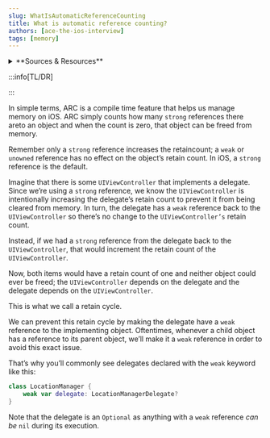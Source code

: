 ```yaml
---
slug: WhatIsAutomaticReferenceCounting
title: What is automatic reference counting?
authors: [ace-the-ios-interview]
tags: [memory]
---
```


<details>
  <summary>**Sources & Resources**</summary>

  **Main Source:** [Ace the iOS Interview](https://aryamansharda.gumroad.com/l/tcvck)

  **Additional Sources:**

  **Further Reading:**

</details>

:::info[TL/DR]

:::

In simple terms, ARC is a compile time feature that helps us manage memory on iOS. ARC simply counts how many `strong` references there areto an object and when the count is zero, that object can be freed from memory.

Remember only a `strong` reference increases the retaincount; a `weak` or `unowned` reference has no effect on the object’s retain count. In iOS, a `strong` reference is the default.

Imagine that there is some `UIViewController` that implements a delegate. Since we’re using a `strong` reference, we know the `UIViewController` is intentionally increasing the delegate’s retain count to prevent it from being cleared from memory. In turn, the delegate has a `weak` reference back to the `UIViewController` so there’s no change to the `UIViewController’s` retain count.

Instead, if we had a `strong` reference from the delegate back to the `UIViewController`, that would increment the retain count of the `UIViewController`.

Now, both items would have a retain count of one and neither object could ever be freed; the `UIViewController` depends on the delegate and the delegate depends on the `UIViewController`.

This is what we call a retain cycle.

We can prevent this retain cycle by making the delegate have a `weak` reference to the implementing object. Oftentimes, whenever a child object has a reference to its parent object, we’ll make it a `weak` reference in order to avoid this exact issue.

That’s why you’ll commonly see delegates declared with the `weak` keyword like this:
```swift
class LocationManager {
    weak var delegate: LocationManagerDelegate?
}
```
Note that the delegate is an `Optional` as anything with a `weak` reference _can be_ `nil` during its execution.
